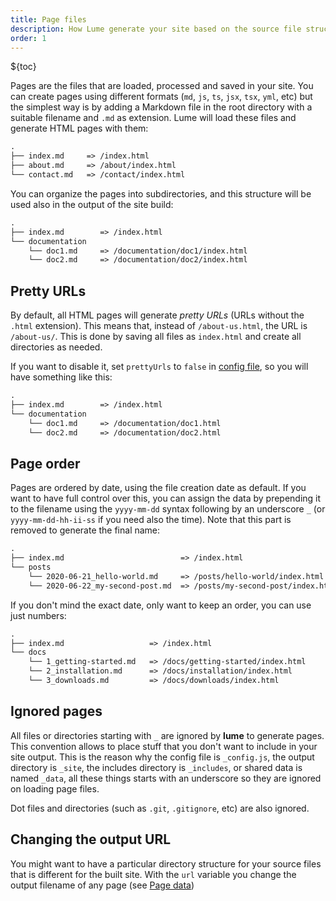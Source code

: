 ```yaml
---
title: Page files
description: How Lume generate your site based on the source file structure
order: 1
---
```


${toc}

Pages are the files that are loaded, processed and saved in your site. You can
create pages using different formats (`md`, `js`, `ts`, `jsx`, `tsx`, `yml`,
etc) but the simplest way is by adding a Markdown file in the root directory
with a suitable filename and `.md` as extension. Lume will load these files and
generate HTML pages with them:

```txt
.
├── index.md     => /index.html
├── about.md     => /about/index.html
└── contact.md   => /contact/index.html
```

You can organize the pages into subdirectories, and this structure will be used
also in the output of the site build:

```txt
.
├── index.md        => /index.html
└── documentation
    └── doc1.md     => /documentation/doc1/index.html
    └── doc2.md     => /documentation/doc2/index.html
```

## Pretty URLs

By default, all HTML pages will generate _pretty URLs_ (URLs without the `.html`
extension). This means that, instead of `/about-us.html`, the URL is
`/about-us/`. This is done by saving all files as `index.html` and create all
directories as needed.

If you want to disable it, set `prettyUrls` to `false` in
[config file](../configuration/config-file.md), so you will have something like
this:

```txt
.
├── index.md        => /index.html
└── documentation
    └── doc1.md     => /documentation/doc1.html
    └── doc2.md     => /documentation/doc2.html
```

## Page order

Pages are ordered by date, using the file creation date as default. If you want
to have full control over this, you can assign the data by prepending it to the
filename using the `yyyy-mm-dd` syntax following by an underscore `_` (or
`yyyy-mm-dd-hh-ii-ss` if you need also the time). Note that this part is removed
to generate the final name:

```txt
.
├── index.md                          => /index.html
└── posts
    └── 2020-06-21_hello-world.md     => /posts/hello-world/index.html
    └── 2020-06-22_my-second-post.md  => /posts/my-second-post/index.html
```

If you don't mind the exact date, only want to keep an order, you can use just
numbers:

```txt
.
├── index.md                   => /index.html
└── docs
    └── 1_getting-started.md   => /docs/getting-started/index.html
    └── 2_installation.md      => /docs/installation/index.html
    └── 3_downloads.md         => /docs/downloads/index.html
```

## Ignored pages

All files or directories starting with `_` are ignored by **lume** to generate
pages. This convention allows to place stuff that you don't want to include in
your site output. This is the reason why the config file is `_config.js`, the
output directory is `_site`, the includes directory is `_includes`, or shared
data is named `_data`, all these things starts with an underscore so they are
ignored on loading page files.

Dot files and directories (such as `.git`, `.gitignore`, etc) are also ignored.

## Changing the output URL

You might want to have a particular directory structure for your source files
that is different for the built site. With the `url` variable you change the
output filename of any page (see [Page data](../creating-pages/page-data.md))
